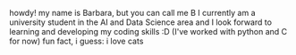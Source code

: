 
 howdy! 
 my name is Barbara, but you can call me B
 I currently am a university student in the AI and Data Science area and I look forward to learning and developing my coding skills :D (I've worked with python and C for now)
 fun fact, i guess: i love cats
